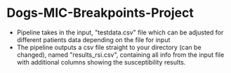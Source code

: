# Dogs-MIC-Breakpoints-Project
* Pipeline takes in the input, "testdata.csv" file which can be adjusted for different patients data depending on the file for input
* The pipeline outputs a csv file straight to your directory (can be changed), named "results_rsi.csv", containing all info from the input file with additional columns showing the susceptibility results. 
